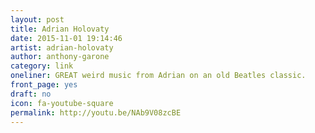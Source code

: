 ```yaml
---
layout: post
title: Adrian Holovaty
date: 2015-11-01 19:14:46
artist: adrian-holovaty
author: anthony-garone
category: link
oneliner: GREAT weird music from Adrian on an old Beatles classic.
front_page: yes
draft: no
icon: fa-youtube-square
permalink: http://youtu.be/NAb9V08zcBE
---
```

